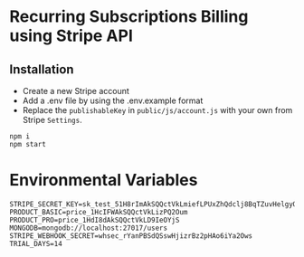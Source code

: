 # Recurring Subscriptions Billing using Stripe API

## Installation
- Create a new Stripe account
- Add a .env file by using the .env.example format
- Replace the `publishableKey` in `public/js/account.js` with your own from Stripe `Settings`. 

```
npm i
npm start
```

# Environmental Variables
```
STRIPE_SECRET_KEY=sk_test_51H8rImAkSQQctVkLmiefLPUxZhQdclj8BqTZuvHelgyQWum4COBNcIYP8viiH5dFBrEhM69Yt7Tc0hj8o26k9Pbs00tIYJkZvS
PRODUCT_BASIC=price_1HcIFWAkSQQctVkLizPQ2Oum
PRODUCT_PRO=price_1HdI8dAkSQQctVkLD9IeOYjS
MONGODB=mongodb://localhost:27017/users
STRIPE_WEBHOOK_SECRET=whsec_rYanPBSdQSswHjizrBz2pHAo6iYa2Ows
TRIAL_DAYS=14
```

